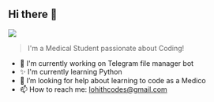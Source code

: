 ## Hi there 👋

![](https://komarev.com/ghpvc/?username=Artemis43&color=blue&style=flat)

> I'm a Medical Student passionate about Coding!

- 👾 I'm currently working on Telegram file manager bot
- ✨ I'm currently learning Python
- 🤔 I’m looking for help about learning to code as a Medico
- 📫 How to reach me: lohithcodes@gmail.com
